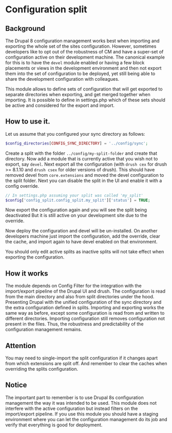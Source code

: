 # Configuration split

## Background

The Drupal 8 configuration management works best when importing and exporting
the whole set of the sites configuration. However, sometimes developers like to
opt out of the robustness of CM and have a super-set of configuration active on
their development machine. The canonical example for this is to have the 
<code>devel</code> module enabled or having a few block placements or views in
the development environment and then not export them into the set of 
configuration to be deployed, yet still being able to share the development
configuration with colleagues.

This module allows to define sets of configuration that will get exported to
separate directories when exporting, and get merged together when importing.
It is possible to define in settings.php which of these sets should be active
and considered for the export and import.

## How to use it.

Let us assume that you configured your sync directory as follows:
```php
$config_directories[CONFIG_SYNC_DIRECTORY] = '../config/sync';
```
Create a split with the folder `../config/my-split-folder` and create that
directory. Now add a module that is currently active that you wish not to
export, say `devel`. Next export all the configuration (with `drush cex` for
drush >= 8.1.10 and `drush csex` for older versions of drush).
This should have removed devel from `core.extensions` and moved the devel
configuration to the split folder.
Next you can disable the split in the UI and enable it with a config override.
```php
// In settings.php assuming your split was called 'my_split'
$config['config_split.config_split.my_split']['status'] = TRUE;
```
Now export the configuration again and you will see the split being deactivated
But it is still active on your development site due to the override.

Now deploy the configuration and devel will be un-installed.
On another developers machine just import the configuration, add the override,
clear the cache, and import again to have devel enabled on that environment.

You should only edit active splits as inactive splits will not take effect when
exporting the configuration.


## How it works

The module depends on Config Filter for the integration with the import/export
pipeline of the Drupal UI and drush. The configuration is read from the main
directory and also from split directories under the hood. Presenting Drupal
with the unified configuration of the sync directory and the extra
configuration defined in splits. Importing and exporting works the same way as
before, except some configuration is read from and written to different
directories. Importing configuration still removes configuration not present in
the files. Thus, the robustness and predictability of the configuration
management remains.


## Attention

You may need to single-import the split configuration if it changes apart from
which extensions are split off.
And remember to clear the caches when overriding the splits configuration.

## Notice

The important part to remember is to use Drupal 8s configuration management the
way it was intended to be used. This module does not interfere with the active
configuration but instead filters on the import/export pipeline. If you use
this module you should have a staging environment where you can let the
configuration management do its job and verify that everything is good for
deployment.
